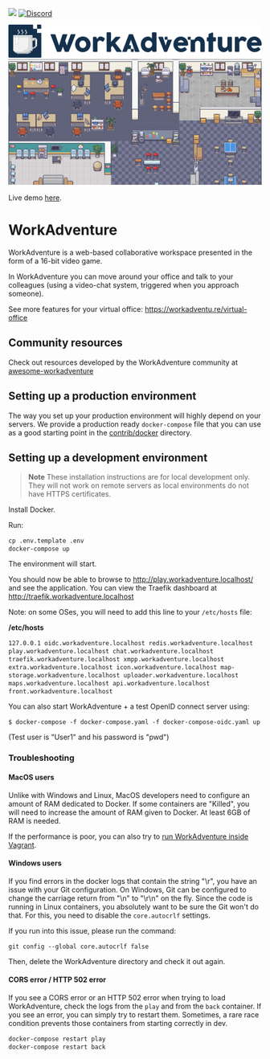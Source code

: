 ![](https://github.com/thecodingmachine/workadventure/workflows/Continuous%20Integration/badge.svg) [![Discord](https://img.shields.io/discord/821338762134290432?label=Discord)](https://discord.gg/G6Xh9ZM9aR)

![WorkAdventure logo](README-LOGO.svg)
![WorkAdventure office image](README-MAP.png)

Live demo [here](https://play.staging.workadventu.re/@/tcm/workadventure/wa-village).

# WorkAdventure

WorkAdventure is a web-based collaborative workspace presented in the form of a
16-bit video game.

In WorkAdventure you can move around your office and talk to your colleagues (using a video-chat system, triggered when you approach someone).

See more features for your virtual office: https://workadventu.re/virtual-office

## Community resources

Check out resources developed by the WorkAdventure community at [awesome-workadventure](https://github.com/workadventure/awesome-workadventure)

## Setting up a production environment

The way you set up your production environment will highly depend on your servers.
We provide a production ready `docker-compose` file that you can use as a good starting point in the [contrib/docker](https://github.com/thecodingmachine/workadventure/tree/master/contrib/docker) directory.

## Setting up a development environment

> **Note**
> These installation instructions are for local development only. They will not work on
> remote servers as local environments do not have HTTPS certificates.

Install Docker.

Run:

```
cp .env.template .env
docker-compose up
```

The environment will start.

You should now be able to browse to http://play.workadventure.localhost/ and see the application.
You can view the Traefik dashboard at http://traefik.workadventure.localhost

Note: on some OSes, you will need to add this line to your `/etc/hosts` file:

**/etc/hosts**
```
127.0.0.1 oidc.workadventure.localhost redis.workadventure.localhost play.workadventure.localhost chat.workadventure.localhost traefik.workadventure.localhost xmpp.workadventure.localhost extra.workadventure.localhost icon.workadventure.localhost map-storage.workadventure.localhost uploader.workadventure.localhost maps.workadventure.localhost api.workadventure.localhost front.workadventure.localhost
```

You can also start WorkAdventure + a test OpenID connect server using:

```console
$ docker-compose -f docker-compose.yaml -f docker-compose-oidc.yaml up
```

(Test user is "User1" and his password is "pwd")


### Troubleshooting

#### MacOS users

Unlike with Windows and Linux, MacOS developers need to configure an amount of RAM dedicated
to Docker. If some containers are "Killed", you will need to increase the amount of RAM given
to Docker. At least 6GB of RAM is needed.

If the performance is poor, you can also try to [run WorkAdventure inside Vagrant](docs/dev/vagrant.md).

#### Windows users

If you find errors in the docker logs that contain the string "\r", you have an issue with your Git configuration.
On Windows, Git can be configured to change the carriage return from "\n" to "\r\n" on the fly. Since the code
is running in Linux containers, you absolutely want to be sure the Git won't do that. For this, you need to
disable the `core.autocrlf` settings.

If you run into this issue, please run the command:

```console
git config --global core.autocrlf false
```

Then, delete the WorkAdventure directory and check it out again.

#### CORS error / HTTP 502 error

If you see a CORS error or an HTTP 502 error when trying to load WorkAdventure, check the logs from the `play`
and from the `back` container. If you see an error, you can simply try to restart them.
Sometimes, a rare race condition prevents those containers from starting correctly in dev.

```console
docker-compose restart play
docker-compose restart back
```
